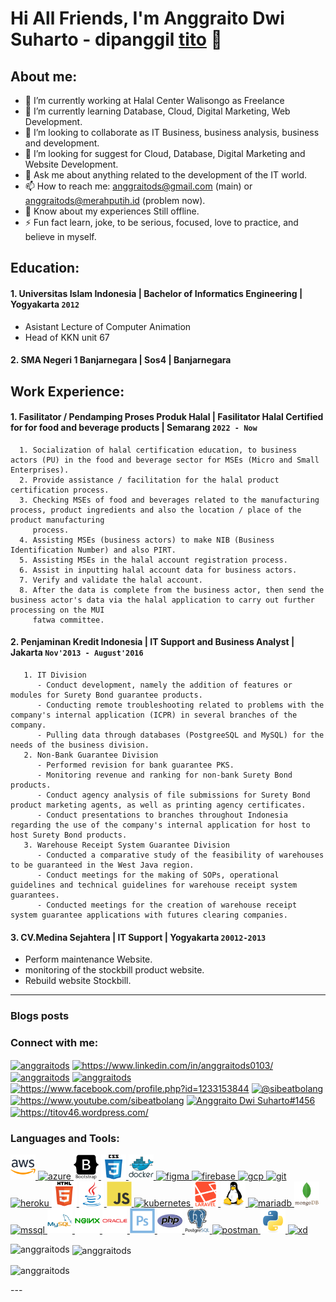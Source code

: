 # Hi All Friends, I'm Anggraito Dwi Suharto - dipanggil [tito](https://www.youtube.com/@sibeatbolang ) 👋
## About me:
- 🔭 I’m currently working at Halal Center Walisongo as Freelance
- 🌱 I’m currently learning Database, Cloud, Digital Marketing, Web Development.
- 👯 I’m looking to collaborate as IT Business, business analysis, business and development.
- 🤔 I’m looking for suggest for Cloud, Database, Digital Marketing and Website Development.
- 💬 Ask me about anything related to the development of the IT world.
- 📫 How to reach me: anggraitods@gmail.com (main) or anggraitods@merahputih.id (problem now).
- 📄 Know about my experiences Still offline.
- ⚡ Fun fact learn, joke, to be serious, focused, love to practice, and believe in myself.

## Education:

#### 1. Universitas Islam Indonesia | Bachelor of Informatics Engineering | Yogyakarta `2012`
   - Asistant Lecture of Computer Animation
   - Head of KKN unit 67
#### 2. SMA Negeri 1 Banjarnegara | Sos4 | Banjarnegara 

## Work Experience:
#### 1. Fasilitator / Pendamping Proses Produk Halal | Fasilitator Halal Certified for for food and beverage products | Semarang `2022 - Now`
      1. Socialization of halal certification education, to business actors (PU) in the food and beverage sector for MSEs (Micro and Small Enterprises).
      2. Provide assistance / facilitation for the halal product certification process.
      3. Checking MSEs of food and beverages related to the manufacturing process, product ingredients and also the location / place of the product manufacturing 
         process.
      4. Assisting MSEs (business actors) to make NIB (Business Identification Number) and also PIRT.
      5. Assisting MSEs in the halal account registration process.
      6. Assist in inputting halal account data for business actors.
      7. Verify and validate the halal account.
      8. After the data is complete from the business actor, then send the business actor's data via the halal application to carry out further processing on the MUI 
         fatwa committee.


#### 2. Penjaminan Kredit Indonesia | IT Support and Business Analyst | Jakarta `Nov'2013 - August'2016`
       1. IT Division
          - Conduct development, namely the addition of features or modules for Surety Bond guarantee products.
          - Conducting remote troubleshooting related to problems with the company's internal application (ICPR) in several branches of the company.
          - Pulling data through databases (PostgreeSQL and MySQL) for the needs of the business division.
       2. Non-Bank Guarantee Division
          - Performed revision for bank guarantee PKS.
          - Monitoring revenue and ranking for non-bank Surety Bond products.
          - Conduct agency analysis of file submissions for Surety Bond product marketing agents, as well as printing agency certificates.
          - Conduct presentations to branches throughout Indonesia regarding the use of the company's internal application for host to host Surety Bond products.       
       3. Warehouse Receipt System Guarantee Division
          - Conducted a comparative study of the feasibility of warehouses to be guaranteed in the West Java region.
          - Conduct meetings for the making of SOPs, operational guidelines and technical guidelines for warehouse receipt system guarantees.
          - Conducted meetings for the creation of warehouse receipt system guarantee applications with futures clearing companies.
        
#### 3. CV.Medina Sejahtera | IT Support | Yogyakarta `20012-2013`
   - Perform maintenance Website.
   - monitoring of the stockbill product website.
   - Rebuild website Stockbill.
---

### Blogs posts
<!-- BLOG-POST-LIST:START -->
<!-- BLOG-POST-LIST:END -->

<h3 align="left">Connect with me:</h3>
<p align="left">
<a href="https://twitter.com/anggraitods" target="blank"><img align="center" src="https://raw.githubusercontent.com/rahuldkjain/github-profile-readme-generator/master/src/images/icons/Social/twitter.svg" alt="anggraitods" height="30" width="40" /></a>
<a href="https://linkedin.com/in/https://www.linkedin.com/in/anggraitods0103/" target="blank"><img align="center" src="https://raw.githubusercontent.com/rahuldkjain/github-profile-readme-generator/master/src/images/icons/Social/linked-in-alt.svg" alt="https://www.linkedin.com/in/anggraitods0103/" height="30" width="40" /></a>
<a href="https://stackoverflow.com/users/anggraitods" target="blank"><img align="center" src="https://raw.githubusercontent.com/rahuldkjain/github-profile-readme-generator/master/src/images/icons/Social/stack-overflow.svg" alt="anggraitods" height="30" width="40" /></a>
<a href="https://kaggle.com/anggraitods" target="blank"><img align="center" src="https://raw.githubusercontent.com/rahuldkjain/github-profile-readme-generator/master/src/images/icons/Social/kaggle.svg" alt="anggraitods" height="30" width="40" /></a>
<a href="https://fb.com/https://www.facebook.com/profile.php?id=1233153844" target="blank"><img align="center" src="https://raw.githubusercontent.com/rahuldkjain/github-profile-readme-generator/master/src/images/icons/Social/facebook.svg" alt="https://www.facebook.com/profile.php?id=1233153844" height="30" width="40" /></a>
<a href="https://instagram.com/@sibeatbolang" target="blank"><img align="center" src="https://raw.githubusercontent.com/rahuldkjain/github-profile-readme-generator/master/src/images/icons/Social/instagram.svg" alt="@sibeatbolang" height="30" width="40" /></a>
<a href="https://www.youtube.com/c/https://www.youtube.com/sibeatbolang" target="blank"><img align="center" src="https://raw.githubusercontent.com/rahuldkjain/github-profile-readme-generator/master/src/images/icons/Social/youtube.svg" alt="https://www.youtube.com/sibeatbolang" height="30" width="40" /></a>
<a href="https://discord.gg/Anggraito Dwi Suharto#1456" target="blank"><img align="center" src="https://raw.githubusercontent.com/rahuldkjain/github-profile-readme-generator/master/src/images/icons/Social/discord.svg" alt="Anggraito Dwi Suharto#1456" height="30" width="40" /></a>
<a href="/https://titov46.wordpress.com/" target="blank"><img align="center" src="https://raw.githubusercontent.com/rahuldkjain/github-profile-readme-generator/master/src/images/icons/Social/rss.svg" alt="https://titov46.wordpress.com/" height="30" width="40" /></a>
</p>

### Languages and Tools:

<p align="left"> <a href="https://aws.amazon.com" target="_blank" rel="noreferrer"> <img src="https://raw.githubusercontent.com/devicons/devicon/master/icons/amazonwebservices/amazonwebservices-original-wordmark.svg" alt="aws" width="40" height="40"/> </a> <a href="https://azure.microsoft.com/en-in/" target="_blank" rel="noreferrer"> <img src="https://www.vectorlogo.zone/logos/microsoft_azure/microsoft_azure-icon.svg" alt="azure" width="40" height="40"/> </a> <a href="https://getbootstrap.com" target="_blank" rel="noreferrer"> <img src="https://raw.githubusercontent.com/devicons/devicon/master/icons/bootstrap/bootstrap-plain-wordmark.svg" alt="bootstrap" width="40" height="40"/> </a> <a href="https://www.w3schools.com/css/" target="_blank" rel="noreferrer"> <img src="https://raw.githubusercontent.com/devicons/devicon/master/icons/css3/css3-original-wordmark.svg" alt="css3" width="40" height="40"/> </a> <a href="https://www.docker.com/" target="_blank" rel="noreferrer"> <img src="https://raw.githubusercontent.com/devicons/devicon/master/icons/docker/docker-original-wordmark.svg" alt="docker" width="40" height="40"/> </a> <a href="https://www.figma.com/" target="_blank" rel="noreferrer"> <img src="https://www.vectorlogo.zone/logos/figma/figma-icon.svg" alt="figma" width="40" height="40"/> </a> <a href="https://firebase.google.com/" target="_blank" rel="noreferrer"> <img src="https://www.vectorlogo.zone/logos/firebase/firebase-icon.svg" alt="firebase" width="40" height="40"/> </a> <a href="https://cloud.google.com" target="_blank" rel="noreferrer"> <img src="https://www.vectorlogo.zone/logos/google_cloud/google_cloud-icon.svg" alt="gcp" width="40" height="40"/> </a> <a href="https://git-scm.com/" target="_blank" rel="noreferrer"> <img src="https://www.vectorlogo.zone/logos/git-scm/git-scm-icon.svg" alt="git" width="40" height="40"/> </a> <a href="https://heroku.com" target="_blank" rel="noreferrer"> <img src="https://www.vectorlogo.zone/logos/heroku/heroku-icon.svg" alt="heroku" width="40" height="40"/> </a> <a href="https://www.w3.org/html/" target="_blank" rel="noreferrer"> <img src="https://raw.githubusercontent.com/devicons/devicon/master/icons/html5/html5-original-wordmark.svg" alt="html5" width="40" height="40"/> </a> <a href="https://www.java.com" target="_blank" rel="noreferrer"> <img src="https://raw.githubusercontent.com/devicons/devicon/master/icons/java/java-original.svg" alt="java" width="40" height="40"/> </a> <a href="https://developer.mozilla.org/en-US/docs/Web/JavaScript" target="_blank" rel="noreferrer"> <img src="https://raw.githubusercontent.com/devicons/devicon/master/icons/javascript/javascript-original.svg" alt="javascript" width="40" height="40"/> </a> <a href="https://kubernetes.io" target="_blank" rel="noreferrer"> <img src="https://www.vectorlogo.zone/logos/kubernetes/kubernetes-icon.svg" alt="kubernetes" width="40" height="40"/> </a> <a href="https://laravel.com/" target="_blank" rel="noreferrer"> <img src="https://raw.githubusercontent.com/devicons/devicon/master/icons/laravel/laravel-plain-wordmark.svg" alt="laravel" width="40" height="40"/> </a> <a href="https://www.linux.org/" target="_blank" rel="noreferrer"> <img src="https://raw.githubusercontent.com/devicons/devicon/master/icons/linux/linux-original.svg" alt="linux" width="40" height="40"/> </a> <a href="https://mariadb.org/" target="_blank" rel="noreferrer"> <img src="https://www.vectorlogo.zone/logos/mariadb/mariadb-icon.svg" alt="mariadb" width="40" height="40"/> </a> <a href="https://www.mongodb.com/" target="_blank" rel="noreferrer"> <img src="https://raw.githubusercontent.com/devicons/devicon/master/icons/mongodb/mongodb-original-wordmark.svg" alt="mongodb" width="40" height="40"/> </a> <a href="https://www.microsoft.com/en-us/sql-server" target="_blank" rel="noreferrer"> <img src="https://www.svgrepo.com/show/303229/microsoft-sql-server-logo.svg" alt="mssql" width="40" height="40"/> </a> <a href="https://www.mysql.com/" target="_blank" rel="noreferrer"> <img src="https://raw.githubusercontent.com/devicons/devicon/master/icons/mysql/mysql-original-wordmark.svg" alt="mysql" width="40" height="40"/> </a> <a href="https://www.nginx.com" target="_blank" rel="noreferrer"> <img src="https://raw.githubusercontent.com/devicons/devicon/master/icons/nginx/nginx-original.svg" alt="nginx" width="40" height="40"/> </a> <a href="https://www.oracle.com/" target="_blank" rel="noreferrer"> <img src="https://raw.githubusercontent.com/devicons/devicon/master/icons/oracle/oracle-original.svg" alt="oracle" width="40" height="40"/> </a> <a href="https://www.photoshop.com/en" target="_blank" rel="noreferrer"> <img src="https://raw.githubusercontent.com/devicons/devicon/master/icons/photoshop/photoshop-line.svg" alt="photoshop" width="40" height="40"/> </a> <a href="https://www.php.net" target="_blank" rel="noreferrer"> <img src="https://raw.githubusercontent.com/devicons/devicon/master/icons/php/php-original.svg" alt="php" width="40" height="40"/> </a> <a href="https://www.postgresql.org" target="_blank" rel="noreferrer"> <img src="https://raw.githubusercontent.com/devicons/devicon/master/icons/postgresql/postgresql-original-wordmark.svg" alt="postgresql" width="40" height="40"/> </a> <a href="https://postman.com" target="_blank" rel="noreferrer"> <img src="https://www.vectorlogo.zone/logos/getpostman/getpostman-icon.svg" alt="postman" width="40" height="40"/> </a> <a href="https://www.python.org" target="_blank" rel="noreferrer"> <img src="https://raw.githubusercontent.com/devicons/devicon/master/icons/python/python-original.svg" alt="python" width="40" height="40"/> </a> <a href="https://www.adobe.com/products/xd.html" target="_blank" rel="noreferrer"> <img src="https://cdn.worldvectorlogo.com/logos/adobe-xd.svg" alt="xd" width="40" height="40"/> </a> </p>

<p><img align="left" src="https://github-readme-stats.vercel.app/api/top-langs?username=anggraitods&show_icons=true&locale=en&layout=compact" alt="anggraitods" /></p>

<p>&nbsp;<img align="center" src="https://github-readme-stats.vercel.app/api?username=anggraitods&show_icons=true&locale=en" alt="anggraitods" /></p>

<p><img align="center" src="https://github-readme-streak-stats.herokuapp.com/?user=anggraitods&" alt="anggraitods" /></p>
---

